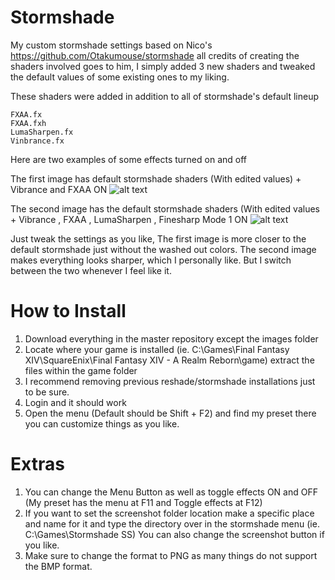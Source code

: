 # Stormshade
My custom stormshade settings based on Nico's https://github.com/Otakumouse/stormshade all credits of creating the shaders
involved goes to him, I simply added 3 new shaders and tweaked the default values of some existing ones to my liking.

These shaders were added in addition to all of stormshade's default lineup
  
    FXAA.fx
    FXAA.fxh
    LumaSharpen.fx
    Vinbrance.fx
    
    
Here are two examples of some effects turned on and off

The first image has default stormshade shaders (With edited values) + Vibrance and FXAA ON
![alt text](https://raw.githubusercontent.com/cyrie/Stormshade/master/Images/Steppe%20Night%20Vibrancy%20%2B%20FXAA%20Only.png)

The second image has the default stormshade shaders (With edited values + Vibrance , FXAA , LumaSharpen , Finesharp Mode 1 ON
![alt text](https://raw.githubusercontent.com/cyrie/Stormshade/master/Images/Steppe%20Night%20Vibrancy%20%2B%20FXAA%20%2B%20Finesharp%20Mode%201%20%2B%20Luma%20Sharpen.png)

Just tweak the settings as you like, The first image is more closer to the default stormshade just without the washed out colors.
The second image makes everything looks sharper, which I personally like. But I switch between the two whenever I feel like it.

# How to Install
1. Download everything in the master repository except the images folder
2. Locate where your game is installed (ie. C:\Games\Final Fantasy XIV\SquareEnix\Final Fantasy XIV - A Realm Reborn\game) extract the files within the game folder
3. I recommend removing previous reshade/stormshade installations just to be sure.
4. Login and it should work
5. Open the menu (Default should be Shift + F2) and find my preset there you can customize things as you like.

# Extras
1. You can change the Menu Button as well as toggle effects ON and OFF (My preset has the menu at F11 and Toggle effects at F12)
2. If you want to set the screenshot folder location make a specific place and name for it and type the directory over in the stormshade menu (ie. C:\Games\Stormshade SS) You can also change the screenshot button if you like.
3. Make sure to change the format to PNG as many things do not support the BMP format.
